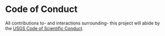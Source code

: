 Code of Conduct
===============

All contributions to- and interactions surrounding- this project will abide by
the [USGS Code of Scientific Conduct][1].



[1]: https://www.doi.gov/sites/doi.gov/files/migrated/scientificintegrity/upload/DOI-Code-of-Scientific-and-Scholarly-Conduct-Poster-December-2014.pdf
